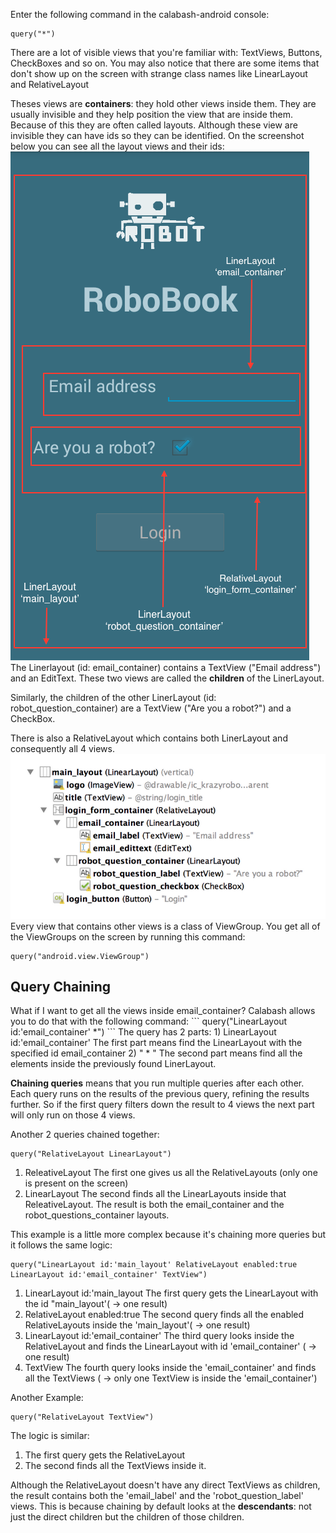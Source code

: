 Enter the following command in the calabash-android console:
```
query("*")
```
There are a lot of visible views that you're familiar with: TextViews, Buttons, CheckBoxes and so on. You may also notice that there are some items that don't show up on the screen with strange class names like LinearLayout and RelativeLayout

Theses views are **containers**: they hold other views inside them. They are usually invisible and they help position the view that are inside them. Because of this they are often called layouts. Although these view are invisible they can have ids so they can be identified. On the screenshot below you can see all the layout views and their ids:
![](.guides/img/RoboBook.png)
The Linerlayout (id: email_container) contains a TextView ("Email address") and an EditText. These two views are called the **children** of the LinerLayout.

Similarly, the children of the other LinerLayout (id: robot_question_container) are a TextView ("Are you a robot?") and a CheckBox.

There is also a RelativeLayout which contains both LinerLayout and consequently all 4 views.
![](.guides/img/Relationship_Hierarchy.png)
Every view that contains other views is a class of ViewGroup. You get all of the ViewGroups on the screen by running this command:
```
query("android.view.ViewGroup")
```
<h2>Query Chaining</h2>
What if I want to get all the views inside email_container? Calabash allows you to do that with the following command:
```
query("LinearLayout id:'email_container' *")
```
The query has 2 parts:
1) LinearLayout id:'email_container'
The first part means find the LinearLayout with the specified id email_container
2) " * "
The second part means find all the elements inside the previously found LinerLayout.

**Chaining queries** means that you run multiple queries after each other. Each query runs on the results of the previous query, refining the results further. So if the first query filters down the result to 4 views the next part will only run on those 4 views.

Another 2 queries chained together:
```
query("RelativeLayout LinearLayout")
```
1) ReleativeLayout 
The first one gives us all the RelativeLayouts (only one is present on the screen)
2) LinearLayout 
The second finds all the LinearLayouts inside that ReleativeLayout. The result is both the email_container and the robot_questions_container layouts.

This example is a little more complex because it's chaining more queries but it follows the same logic:
```
query("LinearLayout id:'main_layout' RelativeLayout enabled:true LinearLayout id:'email_container' TextView")
```
1) LinearLayout id:'main_layout 
The first query gets the LinearLayout with the id "main_layout'( -> one result)
2) RelativeLayout enabled:true 
The second query finds all the enabled RelativeLayouts inside the 'main_layout'( -> one result)
3) LinearLayout id:'email_container' 
The third query looks inside the RelativeLayout and finds the LinearLayout with id 'email_container' ( -> one result)
4) TextView 
The fourth query looks inside the 'email_container' and finds all the TextViews ( -> only one TextView is inside the 'email_container')

Another Example:
```
query("RelativeLayout TextView")
```
The logic is similar: 
1) The first query gets the RelativeLayout 
2) The second finds all the TextViews inside it. 

Although the RelativeLayout doesn't have any direct TextViews as children, the result contains both the 'email_label' and the 'robot_question_label' views. This is because chaining by default looks at the **descendants**: not just the direct children but the children of those children.